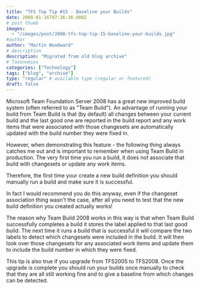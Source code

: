 ```yaml
---
title: "TFS Top Tip #15 - Baseline your Builds"
date: 2008-01-16T07:36:36.000Z
# post thumb
images:
  - "/images/post/2008-tfs-top-tip-15-baseline-your-builds.jpg"
#author
author: "Martin Woodward"
# description
description: "Migrated from old blog archive"
# Taxonomies
categories: ["Technology"]
tags: ["blog", "archive"]
type: "regular" # available type (regular or featured)
draft: false
---
```


Microsoft Team Foundation Server 2008 has a great new improved build system (often referred to as "Team Build").  An advantage of running your build from Team Build is that (by default) all changes between your current build and the last good one are reported in the build report and any work items that were associated with those changesets are automatically updated with the build number they were fixed in. 

However, when demonstrating this feature - the following thing always catches me out and is important to remember when using Team Build in production.  The very first time you run a build, it does not associate that build with changesets or update any work items. 

Therefore, the first time your create a new build definition you should manually run a build and make sure it is successful.   

In fact I would recommend you do this anyway, even if the changeset association thing wasn't the case, after all you need to test that the new build definition you created actually works! 

The reason why Team Build 2008 works in this way is that when Team Build successfully completes a build it stores the label applied to that last good build.  The next time it runs a build that is successful it will compare the two labels to detect which changesets were included in the build.  It will then look over those changesets for any associated work items and update them to include the build number in which they were fixed. 

This tip is also true if you upgrade from TFS2005 to TFS2008.  Once the upgrade is complete you should run your builds once manually to check that they are all still working fine and to give a baseline from which changes can be detected.